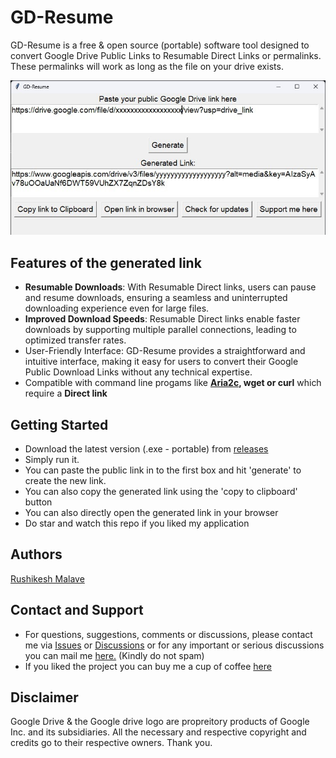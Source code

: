 # GD-Resume

GD-Resume is a free & open source (portable) software tool designed to convert Google Drive Public Links to Resumable Direct Links or permalinks. These permalinks will work as long as the file on your drive exists.
  
<img src=https://raw.githubusercontent.com/Rushikesh-Malave-175/GD-Resume/main/Screenshot.jpeg>
  
## Features of the generated link    
* **Resumable Downloads**: With Resumable Direct links, users can pause and resume downloads, ensuring a seamless and uninterrupted downloading experience even for large files.  
* **Improved Download Speeds**: Resumable Direct links enable faster downloads by supporting multiple parallel connections, leading to optimized transfer rates.  
* User-Friendly Interface: GD-Resume provides a straightforward and intuitive interface, making it easy for users to convert their Google Public Download Links without any technical expertise.  
* Compatible with command line progams like **[Aria2c](https://aria2.github.io/), wget or curl** which require a **Direct link**
  
## Getting Started  
* Download the latest version (.exe - portable) from [releases](https://github.com/Rushikesh-Malave-175/GD-Resume/releases/latest)  
* Simply run it.  
* You can paste the public link in to the first box and hit 'generate' to create the new link.  
* You can also copy the generated link using the 'copy to clipboard' button  
* You can also directly open the generated link in your browser
* Do star and watch this repo if you liked my application
  
## Authors  
[Rushikesh Malave](https://github.com/Rushikesh-Malave-175)  

## Contact and Support
* For questions, suggestions, comments or discussions, please contact me via [Issues](https://github.com/Rushikesh-Malave-175/GD-Resume/issues) or [Discussions](https://github.com/Rushikesh-Malave-175/GD-Resume/discussions) or for any important or serious discussions you can mail me [here.](mailto:iamrm180@gmail.com) (Kindly do not spam)
* If you liked the project you can buy me a cup of coffee [here](https://www.buymeacoffee.com/rushikesh_m_175)
  
## Disclaimer
Google Drive & the Google drive logo are propreitory products of Google Inc. and its subsidiaries. All the necessary and respective copyright and credits go to their respective owners. Thank you.

